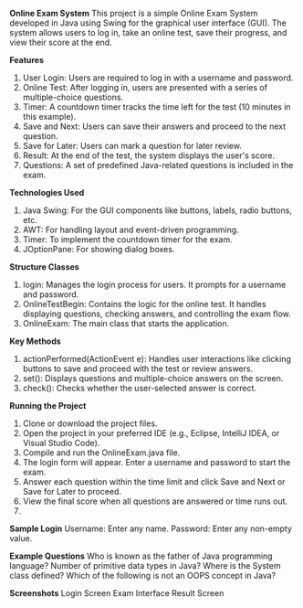 **Online Exam System**
This project is a simple Online Exam System developed in Java using Swing for the graphical user interface (GUI). The system allows users to log in, take an online test, save their progress, and view their score at the end.

**Features**
1) User Login: Users are required to log in with a username and password.
2) Online Test: After logging in, users are presented with a series of multiple-choice questions.
3) Timer: A countdown timer tracks the time left for the test (10 minutes in this example).
4) Save and Next: Users can save their answers and proceed to the next question.
5) Save for Later: Users can mark a question for later review.
6) Result: At the end of the test, the system displays the user's score.
7) Questions: A set of predefined Java-related questions is included in the exam.

**Technologies Used**
1) Java Swing: For the GUI components like buttons, labels, radio buttons, etc.
2) AWT: For handling layout and event-driven programming.
3) Timer: To implement the countdown timer for the exam.
4) JOptionPane: For showing dialog boxes.

**Structure
Classes**
1) login: Manages the login process for users. It prompts for a username and password.
2) OnlineTestBegin: Contains the logic for the online test. It handles displaying questions, checking answers, and controlling the exam flow.
3) OnlineExam: The main class that starts the application.

**Key Methods**
1) actionPerformed(ActionEvent e): Handles user interactions like clicking buttons to save and proceed with the test or review answers.
2) set(): Displays questions and multiple-choice answers on the screen.
3) check(): Checks whether the user-selected answer is correct.

**Running the Project**
1) Clone or download the project files.
2) Open the project in your preferred IDE (e.g., Eclipse, IntelliJ IDEA, or Visual Studio Code).
3) Compile and run the OnlineExam.java file.
4) The login form will appear. Enter a username and password to start the exam.
5) Answer each question within the time limit and click Save and Next or Save for Later to proceed.
6) View the final score when all questions are answered or time runs out.
7) 
**Sample Login**
Username: Enter any name.
Password: Enter any non-empty value.

**Example Questions**
Who is known as the father of Java programming language?
Number of primitive data types in Java?
Where is the System class defined?
Which of the following is not an OOPS concept in Java?

**Screenshots**
Login Screen
Exam Interface
Result Screen

